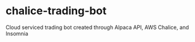 # chalice-trading-bot
Cloud serviced trading bot created through Alpaca API, AWS Chalice, and Insomnia
